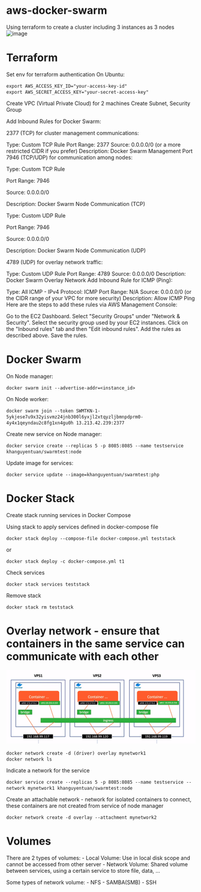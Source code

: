 # aws-docker-swarm
Using terraform to create a cluster including 3 instances as 3 nodes
![image](https://github.com/TunKeyy/aws-docker-swarm/assets/115680634/ed3d05cc-7a32-41fe-8d86-4c5e9989cd1c)


# Terraform

Set env for terraform authentication
On Ubuntu:
```
export AWS_ACCESS_KEY_ID="your-access-key-id"
export AWS_SECRET_ACCESS_KEY="your-secret-access-key"
```

Create VPC (Virtual Private Cloud) for 2 machines
Create Subnet, Security Group

Add Inbound Rules for Docker Swarm:

2377 (TCP) for cluster management communications:

Type: Custom TCP Rule
Port Range: 2377
Source: 0.0.0.0/0 (or a more restricted CIDR if you prefer)
Description: Docker Swarm Management Port
7946 (TCP/UDP) for communication among nodes:

Type: Custom TCP Rule

Port Range: 7946

Source: 0.0.0.0/0

Description: Docker Swarm Node Communication (TCP)

Type: Custom UDP Rule

Port Range: 7946

Source: 0.0.0.0/0

Description: Docker Swarm Node Communication (UDP)

4789 (UDP) for overlay network traffic:

Type: Custom UDP Rule
Port Range: 4789
Source: 0.0.0.0/0
Description: Docker Swarm Overlay Network
Add Inbound Rule for ICMP (Ping):

Type: All ICMP - IPv4
Protocol: ICMP
Port Range: N/A
Source: 0.0.0.0/0 (or the CIDR range of your VPC for more security)
Description: Allow ICMP Ping
Here are the steps to add these rules via AWS Management Console:

Go to the EC2 Dashboard.
Select "Security Groups" under "Network & Security".
Select the security group used by your EC2 instances.
Click on the "Inbound rules" tab and then "Edit inbound rules".
Add the rules as described above.
Save the rules.

# Docker Swarm

On Node manager:
```
docker swarm init --advertise-addr=<instance_id>
```

On Node worker:
```
docker swarm join --token SWMTKN-1-5ykjese7u9x32yisvmz24jnb300l6yxjl2xtqyzljbmnpdprm0-4y4x1qeyndau2c8fg1xn4gu0h 13.213.42.239:2377
```

Create new service on Node manager:

```
docker service create --replicas 5 -p 8085:8085 --name testservice khanguyentuan/swarmtest:node
```

Update image for services:
```
docker service update --image=khanguyentuan/swarmtest:php
```


# Docker Stack
Create stack running services in Docker Compose

Using stack to apply services defined in docker-compose file
```
docker stack deploy --compose-file docker-compose.yml teststack
```
or
```
docker stack deploy -c docker-compose.yml t1
```

Check services
```
docker stack services teststack
```

Remove stack
```
docker stack rm teststack
```

# Overlay network - ensure that containers in the same service can communicate with each other
![alt text](image.png)

```
docker network create -d (driver) overlay mynetwork1
docker network ls
```

Indicate a network for the service
```
docker service create --replicas 5 -p 8085:8085 --name testservice --network mynetwork1 khanguyentuan/swarmtest:node
```

Create an attachable network - network for isolated containers to connect, these containers are not created from service of node manager

```
docker network create -d overlay --attachment mynetwork2
```

# Volumes

There are 2 types of volumes:
    - Local Volume: Use in local disk scope and cannot be accessed from other server
    - Network Volume: Shared volume between services, using a certain service to store file, data, ...

Some types of network volume:
    - NFS
    - SAMBA(SMB)
    - SSH